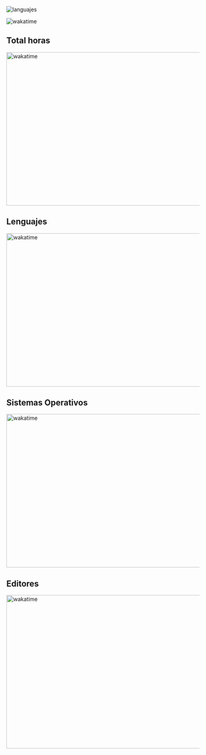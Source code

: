 ![languajes](https://wakatime.com/badge/user/018c69fd-6265-4af3-9c0a-4eed1ab8c2d9.svg)

<img src="https://wakatime.com/share/@codecsrayo/586949ae-5f04-4c0a-b91c-6211e756d6ce.svg"  alt="wakatime" >

## Total horas
<img src="https://wakatime.com/share/@codecsrayo/cd1d8221-dcd1-4e84-83fc-e4a4d75764c3.svg" width="800" height="400" alt="wakatime" >

## Lenguajes
<img src="https://wakatime.com/share/@codecsrayo/074a423f-f68d-443a-bee9-0a945bfc2e05.svg" width="800" height="400" alt="wakatime" >


## Sistemas Operativos
<img src="https://wakatime.com/share/@codecsrayo/746c9508-384f-4979-952b-6deab4a17a58.svg" width="800" height="400" alt="wakatime" >




## Editores
<img src="https://wakatime.com/share/@codecsrayo/5deab74d-af2a-433f-8038-70966f720239.svg" width="800" height="400" alt="wakatime" >
